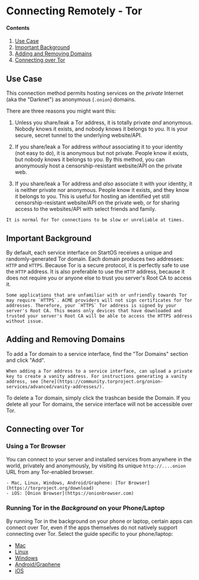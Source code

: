 # Connecting Remotely - Tor

#### Contents

1. [Use Case](#use-case)
1. [Important Background](#important-background)
1. [Adding and Removing Domains](#adding-and-removing-Domains)
1. [Connecting over Tor](#connecting-over-tor)

## Use Case

This connection method permits hosting services on the _private_ Internet (aka the "Darknet") as anonymous (`.onion`) domains.

There are three reasons you might want this:

1. Unless you share/leak a Tor address, it is totally private _and_ anonymous. Nobody knows it exists, and nobody knows it belongs to you. It is your secure, secret tunnel to the underlying website/API.

1. If you share/leak a Tor address _without_ associating it to your identity (not easy to do), it is anonymous but not private. People know it exists, but nobody knows it belongs to you. By this method, you can anonymously host a censorship-resistant website/API on the private web.

1. If you share/leak a Tor address and _also_ associate it with your identity, it is neither private nor anonymous. People know it exists, and they know it belongs to you. This is useful for hosting an identified yet still censorship-resistant website/API on the private web, or for sharing access to the websites/API with select friends and family.

```admonish warning
It is normal for Tor connections to be slow or unreliable at times.
```

## Important Background

By default, each service interface on StartOS receives a unique and randomly-generated Tor domain. Each domain produces two addresses: `HTTP` and `HTTPS`. Because Tor is a secure protocol, it is perfectly safe to use the `HTTP` address. It is also preferable to use the `HTTP` address, because it does not require you or anyone else to trust you server's Root CA to access it.

```admonish warning
Some applications that are unfamiliar with or unfriendly towards Tor may require `HTTPS`. ACME providers will not sign certificates for Tor addresses. Therefore, your `HTTPS` Tor address is signed by your server's Root CA. This means only devices that have downloaded and trusted your server's Root CA will be able to access the HTTPS address without issue.
```

## Adding and Removing Domains

To add a Tor domain to a service interface, find the "Tor Domains" section and click "Add".

```admonish tip title="Vanity Addresses"
When adding a Tor address to a service interface, can upload a private key to create a vanity address. For instructions generating a vanity address, see [here](https://community.torproject.org/onion-services/advanced/vanity-addresses/).
```

To delete a Tor domain, simply click the trashcan beside the Domain. If you delete all your Tor domains, the service interface will not be accessible over Tor.

## Connecting over Tor

### Using a Tor Browser

You can connect to your server and installed services from anywhere in the world, privately and anonymously, by visiting its unique `http://....onion` URL from any Tor-enabled browser.

```admonish info title="Recommended Browsers"
- Mac, Linux, Windows, Android/Graphene: [Tor Browser](https://torproject.org/download)
- iOS: [Onion Browser](https://onionbrowser.com)
```

### Running Tor in the _Background_ on your Phone/Laptop

By running Tor in the background on your phone or laptop, certain apps can connect over Tor, even if the apps themselves do not natively support connecting over Tor. Select the guide specific to your phone/laptop:

- [Mac](../../device-guides/mac/tor.md)
- [Linux](../../device-guides/linux/tor.md)
- [Windows](../../device-guides/windows/tor.md)
- [Android/Graphene](../../device-guides/android/tor.md)
- [iOS](../../device-guides/ios/tor.md)
